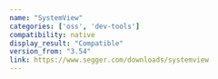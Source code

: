 ```yaml
---
name: "SystemView"
categories: ['oss', 'dev-tools']
compatibility: native
display_result: "Compatible"
version_from: "3.54"
link: https://www.segger.com/downloads/systemview
---
```


